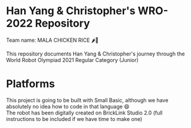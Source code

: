 # Han Yang & Christopher's WRO-2022 Repository
Team name: MALA CHICKEN RICE 🌶🐔

This repository documents Han Yang & Christopher's journey through the World Robot Olympiad 2021 Regular Category (Junior)
# Platforms
This project is going to be built with Small Basic, although we have absolutely no idea how to code in that language 😄  
The robot has been digitally created on BrickLink Studio 2.0 (full instructions to be included if we have time to make one)
